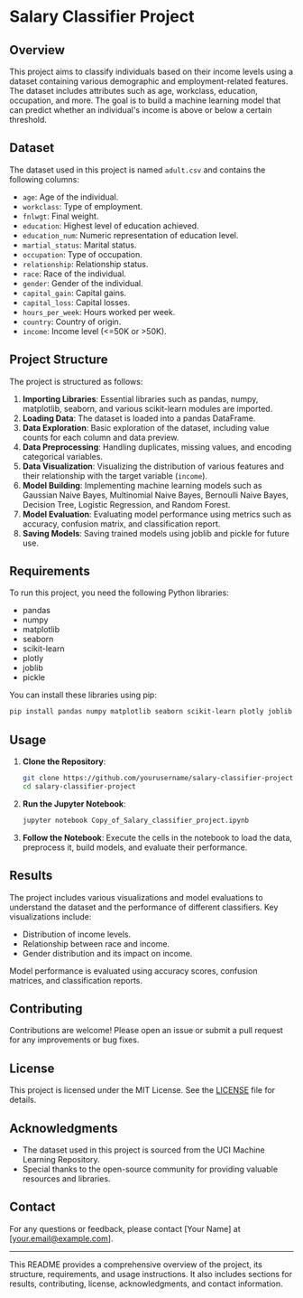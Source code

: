 # Salary Classifier Project

## Overview

This project aims to classify individuals based on their income levels using a dataset containing various demographic and employment-related features. The dataset includes attributes such as age, workclass, education, occupation, and more. The goal is to build a machine learning model that can predict whether an individual's income is above or below a certain threshold.

## Dataset

The dataset used in this project is named `adult.csv` and contains the following columns:

- `age`: Age of the individual.
- `workclass`: Type of employment.
- `fnlwgt`: Final weight.
- `education`: Highest level of education achieved.
- `education_num`: Numeric representation of education level.
- `martial_status`: Marital status.
- `occupation`: Type of occupation.
- `relationship`: Relationship status.
- `race`: Race of the individual.
- `gender`: Gender of the individual.
- `capital_gain`: Capital gains.
- `capital_loss`: Capital losses.
- `hours_per_week`: Hours worked per week.
- `country`: Country of origin.
- `income`: Income level (<=50K or >50K).

## Project Structure

The project is structured as follows:

1. **Importing Libraries**: Essential libraries such as pandas, numpy, matplotlib, seaborn, and various scikit-learn modules are imported.
2. **Loading Data**: The dataset is loaded into a pandas DataFrame.
3. **Data Exploration**: Basic exploration of the dataset, including value counts for each column and data preview.
4. **Data Preprocessing**: Handling duplicates, missing values, and encoding categorical variables.
5. **Data Visualization**: Visualizing the distribution of various features and their relationship with the target variable (`income`).
6. **Model Building**: Implementing machine learning models such as Gaussian Naive Bayes, Multinomial Naive Bayes, Bernoulli Naive Bayes, Decision Tree, Logistic Regression, and Random Forest.
7. **Model Evaluation**: Evaluating model performance using metrics such as accuracy, confusion matrix, and classification report.
8. **Saving Models**: Saving trained models using joblib and pickle for future use.

## Requirements

To run this project, you need the following Python libraries:

- pandas
- numpy
- matplotlib
- seaborn
- scikit-learn
- plotly
- joblib
- pickle

You can install these libraries using pip:

```bash
pip install pandas numpy matplotlib seaborn scikit-learn plotly joblib pickle
```

## Usage

1. **Clone the Repository**:
   ```bash
   git clone https://github.com/yourusername/salary-classifier-project.git
   cd salary-classifier-project
   ```

2. **Run the Jupyter Notebook**:
   ```bash
   jupyter notebook Copy_of_Salary_classifier_project.ipynb
   ```

3. **Follow the Notebook**: Execute the cells in the notebook to load the data, preprocess it, build models, and evaluate their performance.

## Results

The project includes various visualizations and model evaluations to understand the dataset and the performance of different classifiers. Key visualizations include:

- Distribution of income levels.
- Relationship between race and income.
- Gender distribution and its impact on income.

Model performance is evaluated using accuracy scores, confusion matrices, and classification reports.

## Contributing

Contributions are welcome! Please open an issue or submit a pull request for any improvements or bug fixes.

## License

This project is licensed under the MIT License. See the [LICENSE](LICENSE) file for details.

## Acknowledgments

- The dataset used in this project is sourced from the UCI Machine Learning Repository.
- Special thanks to the open-source community for providing valuable resources and libraries.

## Contact

For any questions or feedback, please contact [Your Name] at [your.email@example.com].

---

This README provides a comprehensive overview of the project, its structure, requirements, and usage instructions. It also includes sections for results, contributing, license, acknowledgments, and contact information.
